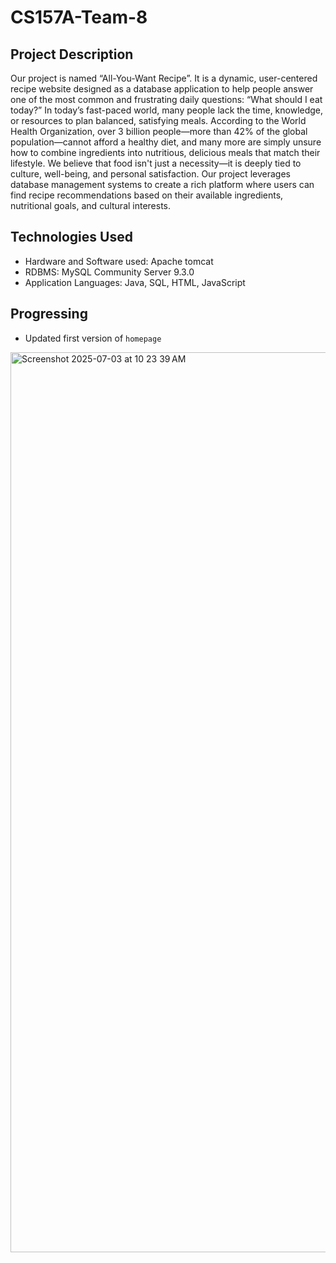 # CS157A-Team-8

## Project Description
Our project is named “All-You-Want Recipe”. It is a dynamic, user-centered recipe website designed as a database application to help people answer one of the most common and frustrating daily questions: “What should I eat today?” In today’s fast-paced world, many people lack the time, knowledge, or resources to plan balanced, satisfying meals. According to the World Health Organization, over 3 billion people—more than 42% of the global population—cannot afford a healthy diet, and many more are simply unsure how to combine ingredients into nutritious, delicious meals that match their lifestyle. We believe that food isn't just a necessity—it is deeply tied to culture, well-being, and personal satisfaction. Our project leverages database management systems to create a rich platform where users can find recipe recommendations based on their available ingredients, nutritional goals, and cultural interests.

## Technologies Used
- Hardware and Software used: Apache tomcat
- RDBMS: MySQL Community Server 9.3.0
- Application Languages: Java, SQL, HTML, JavaScript

## Progressing
- Updated first version of `homepage`

<img width="1440" alt="Screenshot 2025-07-03 at 10 23 39 AM" src="https://github.com/user-attachments/assets/17325ce8-3f55-484b-bb7f-93308e9e5fc9" />
